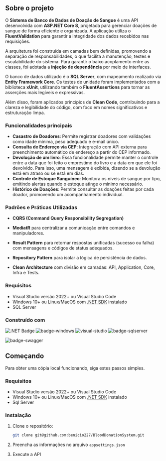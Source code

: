 ## Sobre o projeto

O **Sistema de Banco de Dados de Doação de Sangue** é uma API desenvolvida com **ASP.NET Core 8**, projetada para gerenciar doações de sangue de forma eficiente e organizada. A aplicação utiliza o **FluentValidation** para garantir a integridade dos dados recebidos nas requisições.

A arquitetura foi construída em camadas bem definidas, promovendo a separação de responsabilidades, o que facilita a manutenção, testes e escalabilidade do sistema. Para garantir o baixo acoplamento entre as classes, foi adotada a **injeção de dependência** por meio de interfaces.

O banco de dados utilizado é o **SQL Server**, com mapeamento realizado via **Entity Framework Core**. Os testes de unidade foram implementados com a biblioteca **xUnit**, utilizando também o **FluentAssertions** para tornar as asserções mais legíveis e expressivas.

Além disso, foram aplicados princípios de **Clean Code**, contribuindo para a clareza e legibilidade do código, com foco em nomes significativos e estruturação limpa.
### Funcionalidades principais

- **Casastro de Doadores**: Permite registrar doadores com validações como idade mínima, peso adequado e e-mail único.
- **Consulta de Endereço via CEP**: Integração com API externa para preenchimento automático de endereço a partir do CEP informado.
- **Devolução de um livro**: Essa funcionalidade permite manter o controle entre a data que foi feito o empréstimo do livro e a data em que ele foi devolvido. Para isso, uma mensagem é exibida, dizendo se a devolução está em atraso ou se está em dias.
- **Controle de Estoque Sanguíneo**: Monitora os níveis de sangue por tipo, emitindo alertas quando o estoque atinge o mínimo necessário.
- **Histórico de Doações**: Permite consultar as doações feitas por cada doador, promovendo um acompanhamento individual. 

### Padrões e Práticas Utilizadas

- **CQRS (Command Query Responsibility Segregation)**
  
- **MediatR** para centralizar a comunicação entre comandos e manipuladores.

- **Result Pattern** para retornar respostas unificadas (sucesso ou falha) com mensagens e códigos de status adequados.

- **Repository Pattern** para isolar a lógica de persistência de dados.

- **Clean Architecture** com divisão em camadas: API, Application, Core, Infra e Tests.



### Requisitos

- Visual Studio versão 2022+ ou Visual Studio Code
- Windows 10+ ou Linux/MacOS com [.NET SDK](https://dotnet.microsoft.com/en-us/download/dotnet/8.0) instalado
- SQL Server

### Construído com

![.NET Badge](https://img.shields.io/badge/.NET-512BD4?logo=dotnet&logoColor=fff&style=for-the-badge)  ![badge-windows](https://img.shields.io/badge/Windows-0078D6?style=for-the-badge&logo=windows&logoColor=white) ![visual-studio](https://img.shields.io/badge/Visual_Studio-5C2D91?style=for-the-badge&logo=visual%20studio&logoColor=white) ![badge-sqlserver](https://img.shields.io/badge/SQL%20Server-CC2927?style=for-the-badge&logo=microsoftsqlserver&logoColor=white)

![badge-swagger](http://img.shields.io/badge/Swagger-85EA2D?logo=swagger&logoColor=000&style=for-the-badge)  

## Começando

Para obter uma cópia local funcionando, siga estes passos simples.

### Requisitos

- Visual Studio versão 2022+ ou Visual Studio Code
- Windows 10+ ou Linux/MacOS com [.NET SDK](https://dotnet.microsoft.com/en-us/download/dotnet/8.0) instalado
- Sql Server

### Instalação

1. Clone o repositório:
    ```sh
    git clone git@github.com:benicio227/BloodDonationSystem.git
    ```

2. Preencha as informações no arquivo `appsettings.json`
3. Execute a API
